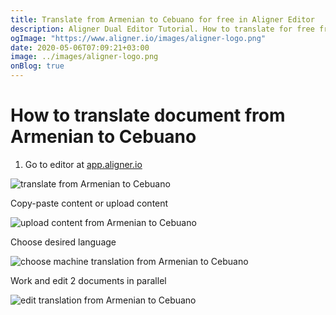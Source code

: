 ```yaml
---
title: Translate from Armenian to Cebuano for free in Aligner Editor
description: Aligner Dual Editor Tutorial. How to translate for free from Armenian to Cebuano. Aligner is multilingual document management platform. 
ogImage: "https://www.aligner.io/images/aligner-logo.png"
date: 2020-05-06T07:09:21+03:00
image: ../images/aligner-logo.png
onBlog: true
---
```


# How to translate document from Armenian to Cebuano

1. Go to editor at [app.aligner.io](https://app.aligner.io "Aligner App web page")

![translate from Armenian to Cebuano](../aligner-blank-editor.png "translate from Armenian to Cebuano")

Copy-paste content or upload content

![upload content from Armenian to Cebuano](../aligner-uploaded-document.png "upload content from Armenian to Cebuano")

Choose desired language

![choose machine translation from Armenian to Cebuano](../aligner-language-dropdown.png "choose machine translation from Armenian to Cebuano")

Work and edit 2 documents in parallel

![edit translation from Armenian to Cebuano](../aligner-double-sitded-editor.png "edit translation from Armenian to Cebuano")

